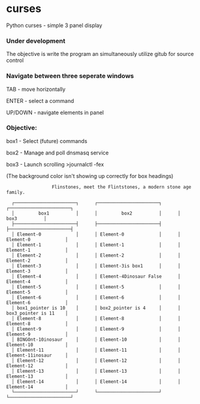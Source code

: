# curses
Python curses - simple 3 panel display

<h3>Under development</h3>
<p>The objective is write the program an simultaneously utilize gitub for source control</p>

<h3>Navigate between three seperate windows</h3>
<p>TAB - move horizontally</p>
<p>ENTER - select a command</p>
<p>UP/DOWN - navigate elements in panel</p>

<h3>Objective:</h3>
<p>box1 - Select (future) commands</p>
<p>box2 - Manage and poll dnsmasq service</p>
<p>box3 - Launch scrolling >journalctl -fex</p>
  
(The background color isn't showing up correctly for box headings)

                     Flinstones, meet the Flintstones, a modern stone age family.

      ┌───────────────────────┐      ┌───────────────────────┐      ┌───────────────────────┐
      │         box1          │      │         box2          │      │         box3          │
      ├───────────────────────┤      ├───────────────────────┤      ├───────────────────────┤
      │ Element-0             │      │ Element-0             │      │ Element-0             │
      │ Element-1             │      │ Element-1             │      │ Element-1             │
      │ Element-2             │      │ Element-2             │      │ Element-2             │
      │ Element-3             │      │ Element-3is box1      │      │ Element-3             │
      │ Element-4             │      │ Element-4Dinosaur False      │ Element-4             │
      │ Element-5             │      │ Element-5             │      │ Element-5             │
      │ Element-6             │      │ Element-6             │      │ Element-6             │
      │ box1_pointer is 10    │      │ box2_pointer is 4     │      │ box3_pointer is 11    │
      │ Element-8             │      │ Element-8             │      │ Element-8             │
      │ Element-9             │      │ Element-9             │      │ Element-9             │
      │ BINGOnt-10inosaur     │      │ Element-10            │      │ Element-10            │
      │ Element-11            │      │ Element-11            │      │ Element-11inosaur     │
      │ Element-12            │      │ Element-12            │      │ Element-12            │
      │ Element-13            │      │ Element-13            │      │ Element-13            │
      │ Element-14            │      │ Element-14            │      │ Element-14            │
      └───────────────────────┘      └───────────────────────┘      └───────────────────────┘




